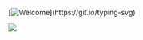 [![Welcome](https://readme-typing-svg.demolab.com?font=Fira+Code&pause=1000&color=a5f3f6&random=false&width=435&lines=Welcome+to+my+GitHub+profile!!)](https://git.io/typing-svg)

[![](https://visitcount.itsvg.in/api?id=priyansxu&label=Profile%20Views&color=0&icon=2&pretty=false)](https://visitcount.itsvg.in)
